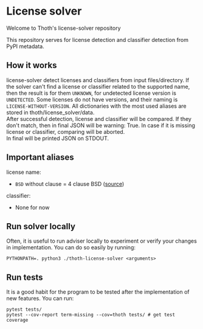 # License solver

Welcome to Thoth's license-solver repository

This repository serves for license detection and classifier detection from PyPI metadata.

## How it works

license-solver detect licenses and classifiers from input files/directory. If the solver can't find a license or
classifier related to the supported name, then the result is for them `UNKNOWN`, for undetected license version
is `UNDETECTED`. Some licenses do not have versions, and their naming is `LICENSE-WITHOUT-VERSION`. All dictionaries with the most used aliases are stored in thoth/license_solver/data. <br>
After successful detection, license and classifier will be compared. If they don't match, then in final JSON will be
warning: True. In case if it is missing license or classifier, comparing will be aborted. <br>
In final will be printed JSON on STDOUT.

## Important aliases
license name:
- `BSD` without clause = 4 clause BSD ([source](https://en.wikipedia.org/wiki/BSD_licenses#Terms))

classifier:
- None for now

## Run solver locally

Often, it is useful to run adviser locally to experiment or verify your changes in implementation. You can do so easily
by running:

```
PYTHONPATH=. python3 ./thoth-license-solver <arguments>
```

## Run tests

It is a good habit for the program to be tested after the implementation of new features. You can run:

```
pytest tests/
pytest --cov-report term-missing --cov=thoth tests/ # get test coverage
```

